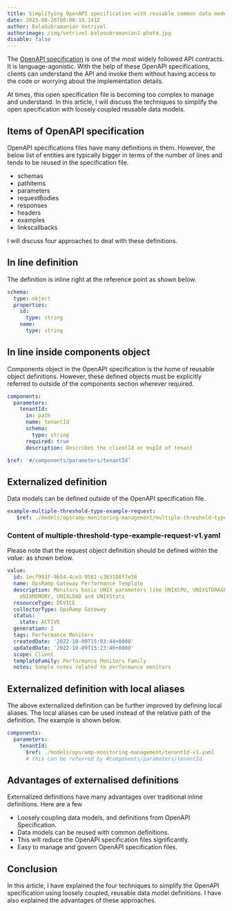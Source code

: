 ```yaml
---
title: Simplifying OpenAPI specification with reusable common data models
date: 2023-08-26T08:06:19.141Z
author: BalaSubramanian Vetrivel
authorimage: /img/vetrivel-balasubramanian1-photo.jpg
disable: false
---
```

The [OpenAPI specification](https://www.openapis.org)  is one of the most widely followed API contracts. It is language-agonistic.
With the help of these OpenAPI specifications, clients can understand the API and invoke them without having access to the code or worrying about the implementation details. 

At times, this open specification file is becoming too complex to manage and understand. In this article, I will discuss the techniques to simplify the open specification with loosely coupled reusable data models.

## Items of OpenAPI specification
OpenAPI specifications files have many definitions in them. However, the below list of entities are typically bigger in terms of the number of lines and tends to be reused in the specification file.

- schemas
- pathitems
- parameters
- requestBodies
- responses
- headers
- examples
- linkscallbacks

I will discuss four approaches to deal with these definitions.

## In line definition
The definition is inline right at the reference point as shown below.

```yaml
schema:
  type: object
  properties:
    id:
      type: string
    name:
      type: string
```

## In line inside components object
Components object in the OpenAPI specification is the home of reusable object definitions. However, these defined objects must be explicitly referred to outside of the components section wherever required.

```yaml
components:
  parameters:
    tenantId:
      in: path
      name: tenantId
      schema:
        type: string
      required: true
      description: Describes the clientId or mspId of tenant
```

```yaml
$ref: '#/components/parameters/tenantId’
```

## Externalized definition
Data models can be defined outside of the OpenAPI specification file.

```yaml
example-multiple-threshold-type-example-request:
   $ref: ./models/opsramp-monitoring-management/multiple-threshold-type-example-request-v1.yaml
```
### Content of multiple-threshold-type-example-request-v1.yaml
Please note that the request object definition should be defined within the *value:* as shown below.

```yaml
value:
  id: 1ecf993f-9b54-4ce3-9581-c365188f7e58
  name: OpsRamp Gateway Performance Template
  description: Monitors basic UNIX parameters like UNIXCPU, UNIXSTORAGE, UNIXUPTIME,
    UNIXMEMORY, UNIXLOAD and UNIXStats
  resourceType: DEVICE
  collectorType: OpsRamp Gateway
  status:
    state: ACTIVE
  generation: 2
  tags: Performance Monitors
  createdDate: '2022-10-09T15:03:44+0000'
  updatedDate: '2022-10-09T15:23:40+0000'
  scope: Client
  templateFamily: Performance Monitors Family
  notes: Sample notes related to performance monitors
```

## Externalized definition with local aliases 
The above externalized definition can be further improved by defining local aliases. The local aliases can be used instead of the relative path of the definition. The example is shown below.

```yaml
components:
  parameters:
    tenantId:
      $ref: ./models/opsramp-monitoring-management/tenantId-v1.yaml
      # this can be referred by #components/parameters/tenantId
```

## Advantages of externalised definitions 
Externalized definitions have many advantages over traditional inline definitions. Here are a few 
- Loosely coupling data models, and definitions from OpenAPI Specification.
- Data models can be reused with common definitions.
- This will reduce the OpenAPI specification files significantly.
- Easy to manage and govern OpenAPI specification files.
   

## Conclusion
In this article, I have explained the four techniques to simplify the OpenAPI specification using loosely coupled, reusable data model definitions. I have also explained the advantages of these approaches. 
